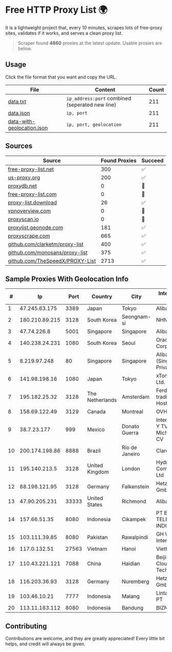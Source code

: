 
# Free HTTP Proxy List 🌍

It is a lightweight project that, every 10 minutes, scrapes lots of free-proxy sites, validates if it works, and serves a clean proxy list.


> Scraper found **4860** proxies at the latest update. Usable proxies are below.

## Usage

Click the file format that you want and copy the URL.


|File|Content|Count|
|----|-------|-----|
|[data.txt](https://raw.githubusercontent.com/themiralay/Proxy-List-World/master/data.txt)|`ip_address:port` combined (seperated new line)|211|
|[data.json](https://raw.githubusercontent.com/themiralay/Proxy-List-World/master/data.json)|`ip, port`|211|
|[data-with-geolocation.json](https://raw.githubusercontent.com/themiralay/Proxy-List-World/master/data-with-geolocation.json)|`ip, port, geolocation`|211|

## Sources

|Source|Found Proxies|Succeed|
|------|-------------|-------|
|[free-proxy-list.net](https://free-proxy-list.net)|300|✅|
|[us-proxy.org](https://www.us-proxy.org)|200|✅|
|[proxydb.net](http://proxydb.net)|0|🚫|
|[free-proxy-list.com](https://free-proxy-list.com/?page=&port=&type%5B%5D=http&type%5B%5D=https&up_time=0&search=Search)|0|🚫|
|[proxy-list.download](https://www.proxy-list.download/HTTP)|26|✅|
|[vpnoverview.com](https://vpnoverview.com/privacy/anonymous-browsing/free-proxy-servers)|0|🚫|
|[proxyscan.io](https://www.proxyscan.io)|0|🚫|
|[proxylist.geonode.com](https://proxylist.geonode.com/api/proxy-list?limit=300&page=1&sort_by=lastChecked&sort_type=desc&protocols=http,https)|181|✅|
|[proxyscrape.com](https://api.proxyscrape.com/v2/?request=displayproxies&protocol=http&timeout=10000&country=all&ssl=all&anonymity=all)|665|✅|
|[github.com/clarketm/proxy-list](https://raw.githubusercontent.com/clarketm/proxy-list/master/proxy-list-raw.txt)|400|✅|
|[github.com/monosans/proxy-list](https://raw.githubusercontent.com/monosans/proxy-list/main/proxies/http.txt)|375|✅|
|[github.com/TheSpeedX/PROXY-List](https://raw.githubusercontent.com/TheSpeedX/PROXY-List/master/http.txt)|2713|✅|


## Sample Proxies With Geolocation Info

|#|Ip|Port|Country|City|Internet Service Provider|
|-|--|----|-------|----|-------------------------|
|1|47.245.63.175|3389|Japan|Tokyo|Alibaba Cloud LLC|
|2|180.210.89.215|3128|South Korea|Seongnam-si|NHNCLOUD|
|3|47.74.226.8|5001|Singapore|Singapore|Alibaba Cloud LLC|
|4|140.238.24.231|1080|South Korea|Seoul|Oracle Corporation|
|5|8.219.97.248|80|Singapore|Singapore|Alibaba Cloud (Singapore) Private Limited|
|6|141.98.198.16|1080|Japan|Tokyo|xTom Japan Co., Ltd.|
|7|195.182.25.32|3128|The Netherlands|Amsterdam|Ferdinand Zink trading as Tube-Hosting|
|8|158.69.122.49|3129|Canada|Montreal|OVH SAS|
|9|38.7.23.177|999|Mexico|Donato Guerra|Internet Telefonia Y TV De Michoacan SA De CV|
|10|200.174.198.86|8888|Brazil|Rio de Janeiro|Claro S.A|
|11|195.140.213.5|3128|United Kingdom|London|Hydra Communications Ltd|
|12|88.198.121.95|3128|Germany|Falkenstein|Hetzner Online GmbH|
|13|47.90.205.231|33333|United States|Richmond|Alibaba.com LLC|
|14|157.66.51.35|8080|Indonesia|Cikampek|PT BARAYA TELEKOMUNIKASI INDONESIA|
|15|103.111.39.85|8080|Pakistan|Rawalpindi|GH Wireless Internet Service|
|16|117.0.132.51|27563|Vietnam|Hanoi|Viettel Group|
|17|110.43.221.121|7088|China|Haidian|Beijing Kingsoft Cloud Internet Technology Co|
|18|116.203.36.93|3128|Germany|Nuremberg|Hetzner Online GmbH|
|19|103.46.10.21|7777|Indonesia|Malang|Lintas Data Prima, PT|
|20|113.11.183.112|8080|Indonesia|Bandung|BIZNET|



## Contributing

Contributions are welcome, and they are greatly appreciated! Every
little bit helps, and credit will always be given.

